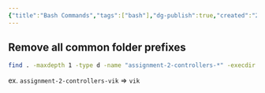 ```yaml
---
{"title":"Bash Commands","tags":["bash"],"dg-publish":true,"created":"2024-08-29","modified":"2024-09-13","permalink":"/40-development/bash-commands/","dgPassFrontmatter":true,"updated":"2024-09-13"}
---
```



## Remove all common folder prefixes

```bash
find . -maxdepth 1 -type d -name "assignment-2-controllers-*" -execdir sh -c 'mv {} $(basename {} | cut -d "-" -f4)' \;
```

ex. `assignment-2-controllers-vik` => `vik`
